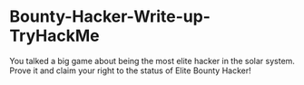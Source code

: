 # Bounty-Hacker-Write-up-TryHackMe
You talked a big game about being the most elite hacker in the solar system. Prove it and claim your right to the status of Elite Bounty Hacker!
